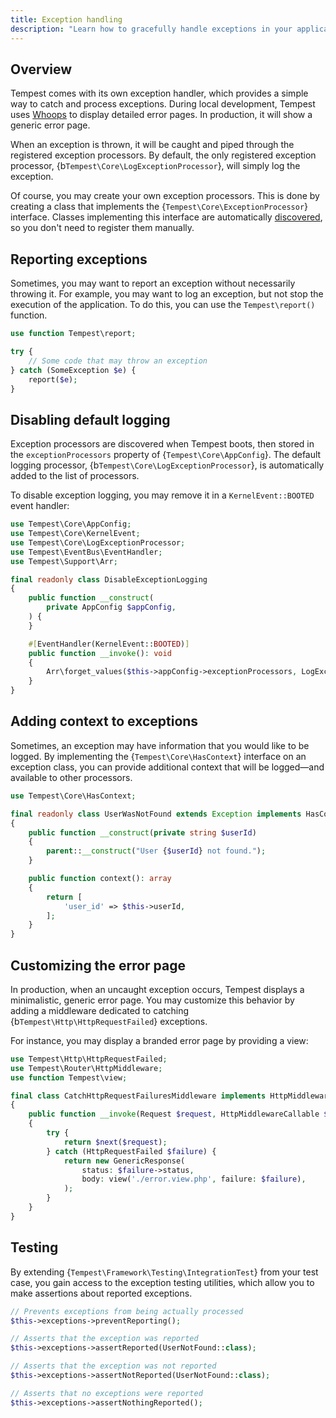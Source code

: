 ```yaml
---
title: Exception handling
description: "Learn how to gracefully handle exceptions in your application by writing exception processors."
---
```


## Overview

Tempest comes with its own exception handler, which provides a simple way to catch and process exceptions. During local development, Tempest uses [Whoops](https://github.com/filp/whoops) to display detailed error pages. In production, it will show a generic error page.

When an exception is thrown, it will be caught and piped through the registered exception processors. By default, the only registered exception processor, {b`Tempest\Core\LogExceptionProcessor`}, will simply log the exception.

Of course, you may create your own exception processors. This is done by creating a class that implements the {`Tempest\Core\ExceptionProcessor`} interface. Classes implementing this interface are automatically [discovered](../4-internals/02-discovery.md), so you don't need to register them manually.

## Reporting exceptions

Sometimes, you may want to report an exception without necessarily throwing it. For example, you may want to log an exception, but not stop the execution of the application. To do this, you can use the `Tempest\report()` function.

```php
use function Tempest\report;

try {
    // Some code that may throw an exception
} catch (SomeException $e) {
    report($e);
}
```

## Disabling default logging

Exception processors are discovered when Tempest boots, then stored in the `exceptionProcessors` property of {`Tempest\Core\AppConfig`}. The default logging processor, {b`Tempest\Core\LogExceptionProcessor`}, is automatically added to the list of processors.

To disable exception logging, you may remove it in a `KernelEvent::BOOTED` event handler:

```php
use Tempest\Core\AppConfig;
use Tempest\Core\KernelEvent;
use Tempest\Core\LogExceptionProcessor;
use Tempest\EventBus\EventHandler;
use Tempest\Support\Arr;

final readonly class DisableExceptionLogging
{
    public function __construct(
        private AppConfig $appConfig,
    ) {
    }

    #[EventHandler(KernelEvent::BOOTED)]
    public function __invoke(): void
    {
        Arr\forget_values($this->appConfig->exceptionProcessors, LogExceptionProcessor::class);
    }
}
```

## Adding context to exceptions

Sometimes, an exception may have information that you would like to be logged. By implementing the {`Tempest\Core\HasContext`} interface on an exception class, you can provide additional context that will be logged—and available to other processors.

```php
use Tempest\Core\HasContext;

final readonly class UserWasNotFound extends Exception implements HasContext
{
    public function __construct(private string $userId)
    {
        parent::__construct("User {$userId} not found.");
    }

    public function context(): array
    {
        return [
            'user_id' => $this->userId,
        ];
    }
}
```

## Customizing the error page

In production, when an uncaught exception occurs, Tempest displays a minimalistic, generic error page. You may customize this behavior by adding a middleware dedicated to catching {b`Tempest\Http\HttpRequestFailed`} exceptions.

For instance, you may display a branded error page by providing a view:

```php
use Tempest\Http\HttpRequestFailed;
use Tempest\Router\HttpMiddleware;
use function Tempest\view;

final class CatchHttpRequestFailuresMiddleware implements HttpMiddleware
{
    public function __invoke(Request $request, HttpMiddlewareCallable $next): Response
    {
        try {
            return $next($request);
        } catch (HttpRequestFailed $failure) {
            return new GenericResponse(
                status: $failure->status,
                body: view('./error.view.php', failure: $failure),
            );
        }
    }
}
```

## Testing

By extending {`Tempest\Framework\Testing\IntegrationTest`} from your test case, you gain access to the exception testing utilities, which allow you to make assertions about reported exceptions.

```php
// Prevents exceptions from being actually processed
$this->exceptions->preventReporting();

// Asserts that the exception was reported
$this->exceptions->assertReported(UserNotFound::class);

// Asserts that the exception was not reported
$this->exceptions->assertNotReported(UserNotFound::class);

// Asserts that no exceptions were reported
$this->exceptions->assertNothingReported();
```
